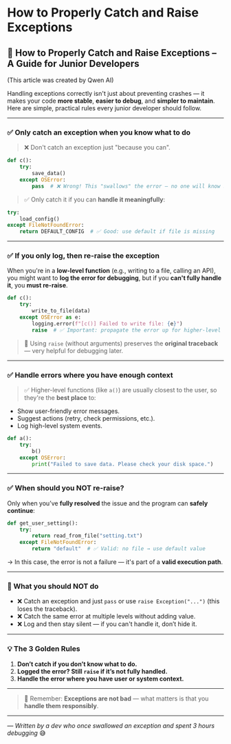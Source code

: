 # How to Properly Catch and Raise Exceptions


## 🐍 How to Properly Catch and Raise Exceptions – A Guide for Junior Developers
(This article was created by Qwen AI)

Handling exceptions correctly isn't just about preventing crashes — it makes your code **more stable**, **easier to debug**, and **simpler to maintain**. Here are simple, practical rules every junior developer should follow.

---

### ✅ Only catch an exception when you know what to do

> ❌ Don't catch an exception just "because you can".

```python
def c():
    try:
        save_data()
    except OSError:
        pass  # ❌ Wrong! This "swallows" the error — no one will know something went wrong
```

> ✅ Only catch it if you can **handle it meaningfully**:

```python
try:
    load_config()
except FileNotFoundError:
    return DEFAULT_CONFIG  # ✅ Good: use default if file is missing
```

---

### ✅ If you only log, then re-raise the exception

When you're in a **low-level function** (e.g., writing to a file, calling an API), you might want to **log the error for debugging**, but if you **can't fully handle it**, you **must re-raise**.

```python
def c():
    try:
        write_to_file(data)
    except OSError as e:
        logging.error(f"[c()] Failed to write file: {e}")
        raise  # ✅ Important: propagate the error up for higher-level handling
```

> 🔹 Using `raise` (without arguments) preserves the **original traceback** — very helpful for debugging later.

---

### ✅ Handle errors where you have enough context

> ✅ Higher-level functions (like `a()`) are usually closest to the user, so they're the **best place** to:
- Show user-friendly error messages.
- Suggest actions (retry, check permissions, etc.).
- Log high-level system events.

```python
def a():
    try:
        b()
    except OSError:
        print("Failed to save data. Please check your disk space.")
```

---

### ✅ When should you NOT re-raise?

Only when you’ve **fully resolved** the issue and the program can **safely continue**:

```python
def get_user_setting():
    try:
        return read_from_file("setting.txt")
    except FileNotFoundError:
        return "default"  # ✅ Valid: no file → use default value
```

→ In this case, the error is not a failure — it's part of a **valid execution path**.

---

### 🚫 What you should NOT do

- ❌ Catch an exception and just `pass` or use `raise Exception("...")` (this loses the traceback).
- ❌ Catch the same error at multiple levels without adding value.
- ❌ Log and then stay silent — if you can't handle it, don’t hide it.

---

### 💡 The 3 Golden Rules

1. **Don’t catch if you don’t know what to do.**
2. **Logged the error? Still `raise` if it’s not fully handled.**
3. **Handle the error where you have user or system context.**

---

> 📌 Remember: **Exceptions are not bad** — what matters is that you **handle them responsibly**.

---

*— Written by a dev who once swallowed an exception and spent 3 hours debugging* 😅

